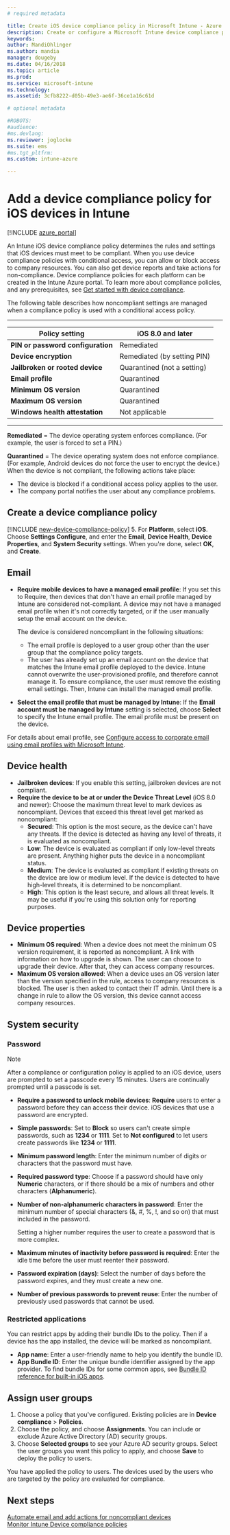 ```yaml
---
# required metadata

title: Create iOS device compliance policy in Microsoft Intune - Azure | Microsoft Docs
description: Create or configure a Microsoft Intune device compliance policy for iOS devices to enter an email account, check jailbroken devices, check the minimum and maximum operating system, and set the password restrictions, including password length and device inactivity.
keywords:
author: MandiOhlinger
ms.author: mandia
manager: dougeby
ms.date: 04/16/2018
ms.topic: article
ms.prod:
ms.service: microsoft-intune
ms.technology:
ms.assetid: 3cfb8222-d05b-49e3-ae6f-36ce1a16c61d

# optional metadata

#ROBOTS:
#audience:
#ms.devlang:
ms.reviewer: joglocke
ms.suite: ems
#ms.tgt_pltfrm:
ms.custom: intune-azure

---
```


# Add a device compliance policy for iOS devices in Intune

[!INCLUDE [azure_portal](./includes/azure_portal.md)]

An Intune iOS device compliance policy determines the rules and settings that iOS devices must meet to be compliant. When you use device compliance policies with conditional access, you can allow or block access to company resources. You can also get device reports and take actions for non-compliance. Device compliance policies for each platform can be created in the Intune Azure portal. To learn more about compliance policies, and any prerequisites, see [Get started with device compliance](device-compliance-get-started.md).

The following table describes how noncompliant settings are managed when a compliance policy is used with a conditional access policy.

---------------------------

| **Policy setting** | **iOS 8.0 and later** |
| --- | --- |
| **PIN or password configuration** | Remediated |
| **Device encryption** | Remediated (by setting PIN) |
| **Jailbroken or rooted device** | Quarantined (not a setting)
| **Email profile** | Quarantined |
|**Minimum OS version** | Quarantined |
| **Maximum OS version** | Quarantined |
| **Windows health attestation** | Not applicable |

---------------------------

**Remediated** = The device operating system enforces compliance. (For example, the user is forced to set a PIN.)

**Quarantined** = The device operating system does not enforce compliance. (For example, Android devices do not force the user to encrypt the device.) When the device is not compliant, the following actions take place:

- The device is blocked if a conditional access policy applies to the user.
- The company portal notifies the user about any compliance problems.

## Create a device compliance policy

[!INCLUDE [new-device-compliance-policy](./includes/new-device-compliance-policy.md)]
5. For **Platform**, select **iOS**. Choose **Settings Configure**, and enter the **Email**, **Device Health**, **Device Properties**, and **System Security** settings. When you're done, select **OK**, and **Create**.

<!--- 4. Choose **Actions for noncompliance** to say what actions should happen when a device is determined as noncompliant with this policy.
5. In the **Actions for noncompliance** pane, choose **Add** to create a new action.  The action parameters pane allows you to specify the action, email recipients that should receive the notification in addition to the user of the device, and the content of the notification that you want to send.
7. The message template option allows you to create several custom emails depending on when the action is set to take. For example, you can create a message for notifications that are sent for the first time and a different message for final warning before access is blocked. The custom messages that you create can be used for all your device compliance policy.
7. Specify the **Grace period** which determines when that action to take place.  For example, you may want to send a notification as soon as the device is evaluated as noncompliant, but allow some time before enforcing the conditional access policy to block access to company resources like SharePoint online.
8. Choose **Add** to finish creating the action.
9. You can create multiple actions and the sequence in which they should occur. Choose **Ok** when you are finished creating all the actions.--->

## Email

- **Require mobile devices to have a managed email profile**: If you set this to Require, then devices that don't have an email profile managed by Intune are considered not-compliant. A device may not have a managed email profile when it's not correctly targeted, or if the user manually setup the email account on the device.

  The device is considered noncompliant in the following situations:
  - The email profile is deployed to a user group other than the user group that the compliance policy targets.
  - The user has already set up an email account on the device that matches the Intune email profile deployed to the device. Intune cannot overwrite the user-provisioned profile, and therefore cannot manage it. To ensure compliance, the user must remove the existing email settings. Then, Intune can install the managed email profile.

- **Select the email profile that must be managed by Intune**: If the **Email account must be managed by Intune** setting is selected, choose **Select** to specify the Intune email profile. The email profile must be present on the device.

For details about email profile, see [Configure access to corporate email using email profiles with Microsoft Intune](https://docs.microsoft.com/intune-classic/deploy-use/configure-access-to-corporate-email-using-email-profiles-with-microsoft-intune).

## Device health

- **Jailbroken devices**: If you enable this setting, jailbroken devices are not compliant.
- **Require the device to be at or under the Device Threat Level** (iOS 8.0 and newer): Choose the maximum threat level to mark devices as noncompliant. Devices that exceed this threat level get marked as noncompliant:
  - **Secured**: This option is the most secure, as the device can't have any threats. If the device is detected as having any level of threats, it is evaluated as noncompliant.
  - **Low**: The device is evaluated as compliant if only low-level threats are present. Anything higher puts the device in a noncompliant status.
  - **Medium**: The device is evaluated as compliant if existing threats on the device are low or medium level. If the device is detected to have high-level threats, it is determined to be noncompliant.
  - **High**: This option is the least secure, and allows all threat levels. It may be useful if you're using this solution only for reporting purposes.

## Device properties

- **Minimum OS required**: When a device does not meet the minimum OS version requirement, it is reported as noncompliant. A link with information on how to upgrade is shown. The user can choose to upgrade their device. After that, they can access company resources.
- **Maximum OS version allowed**: When a device uses an OS version later than the version specified in the rule, access to company resources is blocked. The user is then asked to contact their IT admin. Until there is a change in rule to allow the OS version, this device cannot access company resources.

## System security

### Password

> [!NOTE]
> After a compliance or configuration policy is applied to an iOS device, users are prompted to set a passcode every 15 minutes. Users are continually prompted until a passcode is set.

- **Require a password to unlock mobile devices**: **Require** users to enter a password before they can access their device. iOS devices that use a password are encrypted.
- **Simple passwords**: Set to **Block** so users can't create simple passwords, such as **1234** or **1111**. Set to **Not configured** to let users create passwords like **1234** or **1111**.
- **Minimum password length**: Enter the minimum number of digits or characters that the password must have.
- **Required password type**: Choose if a password should have only **Numeric** characters, or if there should be a mix of numbers and other characters (**Alphanumeric**).
- **Number of non-alphanumeric characters in password**: Enter the minimum number of special characters (&, #, %, !, and so on) that must included in the password.

    Setting a higher number requires the user to create a password that is more complex.

- **Maximum minutes of inactivity before password is required**: Enter the idle time before the user must reenter their password.
- **Password expiration (days)**: Select the number of days before the password expires, and they must create a new one.
- **Number of previous passwords to prevent reuse**: Enter the number of previously used passwords that cannot be used.

### Restricted applications 
You can restrict apps by adding their bundle IDs to the policy. Then if a device has the app installed, the device will be marked as noncompliant. 
- **App name**: Enter a user-friendly name to help you identify the bundle ID. 
- **App Bundle ID**: Enter the unique bundle identifier assigned by the app provider. To find bundle IDs for some common apps, see [Bundle ID reference for built-in iOS apps](https://docs.microsoft.com/en-us/intune/home-screen-settings-ios#bundle-id-reference-for-built-in-ios-apps).  

## Assign user groups

1. Choose a policy that you've configured. Existing policies are in **Device compliance** > **Policies**.
2. Choose the policy, and choose **Assignments**. You can include or exclude Azure Active Directory (AD) security groups.
3. Choose **Selected groups** to see your Azure AD security groups. Select the user groups you want this policy to apply, and choose **Save** to deploy the policy to users.

You have applied the policy to users. The devices used by the users who are targeted by the policy are evaluated for compliance.

## Next steps
[Automate email and add actions for noncompliant devices](actions-for-noncompliance.md)  
[Monitor Intune Device compliance policies](compliance-policy-monitor.md)